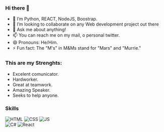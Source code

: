 ### Hi there 👋

- 🌱 I’m Python, REACT, NodeJS, Boostrap. 
- 👯 I’m looking to collaborate on any Web development project out there
- 💬 Ask me about anything!
- 📫 You can reach me on my mail, o personal twitter.
- 😄 Pronouns: He/Him.
- ⚡ Fun fact: The "M's" in M&Ms stand for "Mars" and "Murrie."

### This are my Strenghts: 

- Excelent comunicator.
- Hardworker.
- Great at teamwork. 
- Amazing Speaker. 
- Seeks to help anyone. 

### Skills
![HTML](https://img.shields.io/badge/HTML-orange?style=for-the-badge&logo=html5&logoColor=white&labelColor=101010) 
![CSS](https://img.shields.io/badge/CSS-blue?style=for-the-badge&logo=css3&logoColor=white&labelColor=101010) 
![JS](https://img.shields.io/badge/JavaScript-yellow?style=for-the-badge&logo=javascript&logoColor=white&labelColor=101010)</br>
![C#](https://img.shields.io/badge/C-brightgreen?style=for-the-badge&logo=csharp&logoColor=white&labelColor=101010)
![React](https://img.shields.io/badge/React-9cf?style=for-the-badge&logo=react&logoColor=white&labelColor=101010)

